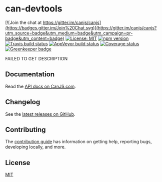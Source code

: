 # can-devtools

[![Join the chat at https://gitter.im/canjs/canjs](https://badges.gitter.im/Join%20Chat.svg)](https://gitter.im/canjs/canjs?utm_source=badge&utm_medium=badge&utm_campaign=pr-badge&utm_content=badge)
[![License: MIT](https://img.shields.io/badge/license-MIT-blue.svg)](https://github.com/canjs/can-devtools/blob/master/LICENSE.md)
[![npm version](https://badge.fury.io/js/can-devtools.svg)](https://www.npmjs.com/package/can-devtools)
[![Travis build status](https://travis-ci.org/canjs/can-devtools.svg?branch=master)](https://travis-ci.org/canjs/can-devtools)
[![AppVeyor build status](https://ci.appveyor.com/api/projects/status/github/canjs/can-devtools?branch=master&svg=true)](https://ci.appveyor.com/project/matthewp/can-devtools)
[![Coverage status](https://coveralls.io/repos/github/canjs/can-devtools/badge.svg?branch=master)](https://coveralls.io/github/canjs/can-devtools?branch=master)
[![Greenkeeper badge](https://badges.greenkeeper.io/canjs/can-devtools.svg)](https://greenkeeper.io/)

FAILED TO GET DESCRIPTION

## Documentation

Read the [API docs on CanJS.com](https://canjs.com/doc/can-devtools.html).

## Changelog

See the [latest releases on GitHub](https://github.com/canjs/can-devtools/releases).

## Contributing

The [contribution guide](https://github.com/canjs/can-devtools/blob/master/CONTRIBUTING.md) has information on getting help, reporting bugs, developing locally, and more.

## License

[MIT](https://github.com/canjs/can-devtools/blob/master/LICENSE.md)

